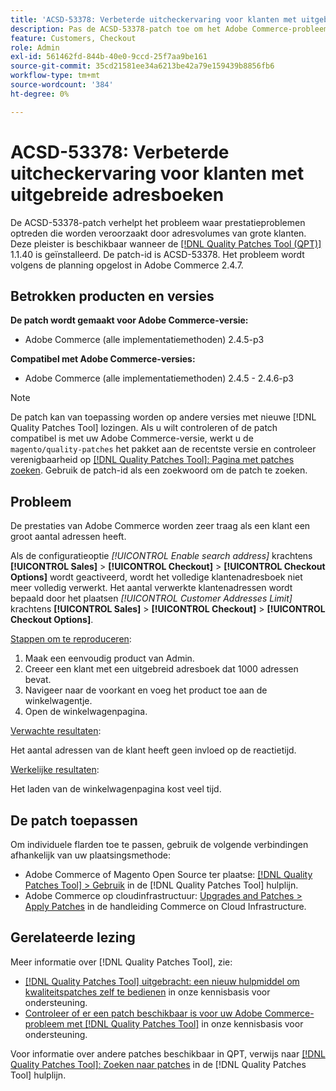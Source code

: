 ```yaml
---
title: 'ACSD-53378: Verbeterde uitcheckervaring voor klanten met uitgebreide adresboeken'
description: Pas de ACSD-53378-patch toe om het Adobe Commerce-probleem op te lossen waar zich prestatieproblemen voordoen die worden veroorzaakt door adresvolumes van grote klanten.
feature: Customers, Checkout
role: Admin
exl-id: 561462fd-844b-40e0-9ccd-25f7aa9be161
source-git-commit: 35cd21581ee34a6213be42a79e159439b8856fb6
workflow-type: tm+mt
source-wordcount: '384'
ht-degree: 0%

---
```


# ACSD-53378: Verbeterde uitcheckervaring voor klanten met uitgebreide adresboeken

De ACSD-53378-patch verhelpt het probleem waar prestatieproblemen optreden die worden veroorzaakt door adresvolumes van grote klanten. Deze pleister is beschikbaar wanneer de [[!DNL Quality Patches Tool (QPT)]](/help/announcements/adobe-commerce-announcements/magento-quality-patches-released-new-tool-to-self-serve-quality-patches.md) 1.1.40 is geïnstalleerd. De patch-id is ACSD-53378. Het probleem wordt volgens de planning opgelost in Adobe Commerce 2.4.7.

## Betrokken producten en versies

**De patch wordt gemaakt voor Adobe Commerce-versie:**

* Adobe Commerce (alle implementatiemethoden) 2.4.5-p3

**Compatibel met Adobe Commerce-versies:**

* Adobe Commerce (alle implementatiemethoden) 2.4.5 - 2.4.6-p3

>[!NOTE]
>
>De patch kan van toepassing worden op andere versies met nieuwe [!DNL Quality Patches Tool] lozingen. Als u wilt controleren of de patch compatibel is met uw Adobe Commerce-versie, werkt u de `magento/quality-patches` het pakket aan de recentste versie en controleer verenigbaarheid op [[!DNL Quality Patches Tool]: Pagina met patches zoeken](https://experienceleague.adobe.com/tools/commerce-quality-patches/index.html). Gebruik de patch-id als een zoekwoord om de patch te zoeken.

## Probleem

De prestaties van Adobe Commerce worden zeer traag als een klant een groot aantal adressen heeft.

Als de configuratieoptie *[!UICONTROL Enable search address]* krachtens **[!UICONTROL Sales]** > **[!UICONTROL Checkout]** > **[!UICONTROL Checkout Options]** wordt geactiveerd, wordt het volledige klantenadresboek niet meer volledig verwerkt. Het aantal verwerkte klantenadressen wordt bepaald door het plaatsen *[!UICONTROL Customer Addresses Limit]* krachtens  **[!UICONTROL Sales]** > **[!UICONTROL Checkout]** > **[!UICONTROL Checkout Options]**.

<u>Stappen om te reproduceren</u>:

1. Maak een eenvoudig product van Admin.
1. Creeer een klant met een uitgebreid adresboek dat 1000 adressen bevat.
1. Navigeer naar de voorkant en voeg het product toe aan de winkelwagentje.
1. Open de winkelwagenpagina.

<u>Verwachte resultaten</u>:

Het aantal adressen van de klant heeft geen invloed op de reactietijd.

<u>Werkelijke resultaten</u>:

Het laden van de winkelwagenpagina kost veel tijd.

## De patch toepassen

Om individuele flarden toe te passen, gebruik de volgende verbindingen afhankelijk van uw plaatsingsmethode:

* Adobe Commerce of Magento Open Source ter plaatse: [[!DNL Quality Patches Tool] > Gebruik](https://experienceleague.adobe.com/docs/commerce-operations/tools/quality-patches-tool/usage.html) in de [!DNL Quality Patches Tool] hulplijn.
* Adobe Commerce op cloudinfrastructuur: [Upgrades and Patches > Apply Patches](https://experienceleague.adobe.com/docs/commerce-cloud-service/user-guide/develop/upgrade/apply-patches.html) in de handleiding Commerce on Cloud Infrastructure.

## Gerelateerde lezing

Meer informatie over [!DNL Quality Patches Tool], zie:

* [[!DNL Quality Patches Tool] uitgebracht: een nieuw hulpmiddel om kwaliteitspatches zelf te bedienen](/help/announcements/adobe-commerce-announcements/magento-quality-patches-released-new-tool-to-self-serve-quality-patches.md) in onze kennisbasis voor ondersteuning.
* [Controleer of er een patch beschikbaar is voor uw Adobe Commerce-probleem met [!DNL Quality Patches Tool]](/help/support-tools/patches-available-in-qpt-tool/check-patch-for-magento-issue-with-magento-quality-patches.md) in onze kennisbasis voor ondersteuning.

Voor informatie over andere patches beschikbaar in QPT, verwijs naar [[!DNL Quality Patches Tool]: Zoeken naar patches](https://experienceleague.adobe.com/tools/commerce-quality-patches/index.html) in de [!DNL Quality Patches Tool] hulplijn.

